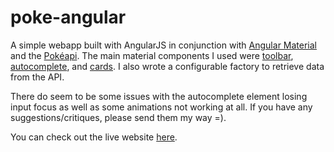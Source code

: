# poke-angular
A simple webapp built with AngularJS in conjunction with [Angular Material](https://material.angularjs.org/latest/) and the [Pokéapi](http://pokeapi.co/). The main material components I used were [toolbar](https://material.angularjs.org/latest/demo/toolbar), [autocomplete](https://material.angularjs.org/latest/demo/autocomplete), and [cards](https://material.angularjs.org/latest/demo/card). I also wrote a configurable factory to retrieve data from the API.

There do seem to be some issues with the autocomplete element losing input focus as well as some animations not working at all. If you have any suggestions/critiques, please send them my way =).

You can check out the live website [here](https://github.com/amanbis/poke-angular).
